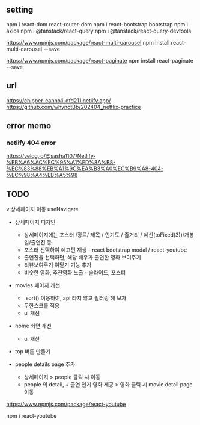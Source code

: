 ## setting

npm i react-dom react-router-dom
npm i react-bootstrap bootstrap
npm i axios
npm i @tanstack/react-query
npm i @tanstack/react-query-devtools

https://www.npmjs.com/package/react-multi-carousel
npm install react-multi-carousel --save

https://www.npmjs.com/package/react-paginate
npm install react-paginate --save

## url

https://chipper-cannoli-dfd211.netlify.app/
https://github.com/whynotBb/202404_netflix-practice

## error memo

### netlify 404 error

https://velog.io/@sasha1107/Netlify-%EB%A6%AC%EC%95%A1%ED%8A%B8-%EC%83%88%EB%A1%9C%EA%B3%A0%EC%B9%A8-404-%EC%98%A4%EB%A5%98

## TODO

v 상세페이지 이동 useNavigate

-   상세페이지 디자인
    -   상세페이지에는 포스터 /장르/ 제목 / 인기도 / 줄거리 / 예산(toFixed(3))/개봉일/출연진 등
    -   포스터 선택하여 예고편 재생 - react bootstrap modal / react-youtube
    -   출연진을 선택하면, 해당 배우가 출연한 영화 보여주기
    -   리뷰보여주기 여닫기 기능 추가
    -   비슷한 영화, 추천영화 노출 - 슬라이드, 포스터
-   movies 페이지 개선
    -   .sort() 이용하여, api 타지 않고 필터링 해 보자
    -   무한스크롤 적용
    -   ui 개선
-   home 화면 개선

    -   ui 개선

-   top 버튼 만들기

-   people details page 추가
    -   상세페이지 > people 클릭 시 이동
    -   people 의 detail, + 출연 인기 영화 제공 > 영화 클릭 시 movie detail page 이동

https://www.npmjs.com/package/react-youtube

npm i react-youtube
